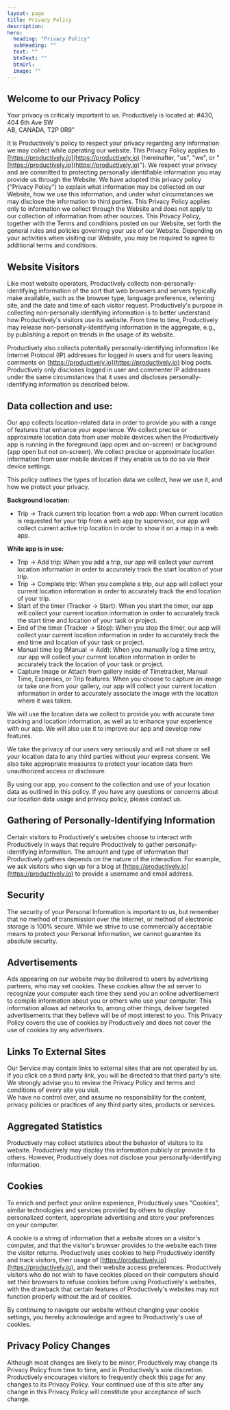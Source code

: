 ```yaml
---
layout: page
title: Privacy Policy
description: 
hero:
  heading: "Privacy Policy"
  subHeading: ""
  text: ""
  btnText: ""
  btnUrl: 
  image: ""
---
```



## Welcome to our Privacy Policy
Your privacy is critically important to us.
Productively is located at:
#430, 404 6th Ave SW <br> AB, CANADA, T2P 0R9"


It is Productively's policy to respect your privacy regarding any information we may collect while operating our website. This Privacy Policy applies to [https://productively.io](https://productively.io) (hereinafter, "us", "we", or "[https://productively.io](https://productively.io)"). We respect your privacy and are committed to protecting personally identifiable information you may provide us through the Website. We have adopted this privacy policy ("Privacy Policy") to explain what information may be collected on our Website, how we use this information, and under what circumstances we may disclose the information to third parties. This Privacy Policy applies only to information we collect through the Website and does not apply to our collection of information from other sources. This Privacy Policy, together with the Terms and conditions posted on our Website, set forth the general rules and policies governing your use of our Website. Depending on your activities when visiting our Website, you may be required to agree to additional terms and conditions.

## Website Visitors

Like most website operators, Productively collects non-personally-identifying information of the sort that web browsers and servers typically make available, such as the browser type, language preference, referring site, and the date and time of each visitor request. Productively's purpose in collecting non-personally identifying information is to better understand how Productively's visitors use its website. From time to time, Productively may release non-personally-identifying information in the aggregate, e.g., by publishing a report on trends in the usage of its website.

Productively also collects potentially personally-identifying information like Internet Protocol (IP) addresses for logged in users and for users leaving comments on [https://productively.io](https://productively.io) blog posts. Productively only discloses logged in user and commenter IP addresses under the same circumstances that it uses and discloses personally-identifying information as described below.

## Data collection and use:

Our app collects location-related data in order to provide you with a range of features that enhance your experience. We collect precise or approximate location data from user mobile devices when the Productively app is running in the foreground (app open and on-screen) or background (app open but not on-screen). We collect precise or approximate location information from user mobile devices if they enable us to do so via their device settings.

This policy outlines the types of location data we collect, how we use it, and how we protect your privacy.

**Background location:**

- Trip -> Track current trip location from a web app: When current location is requested for your trip from a web app by supervisor, our app will collect current active trip location in order to show it on a map in a web app.

**While app is in use:**

- Trip -> Add trip: When you add a trip, our app will collect your current location information in order to accurately track the start location of your trip.
- Trip -> Complete trip: When you complete a trip, our app will collect your current location information in order to accurately track the end location of your trip.
- Start of the timer (Tracker -> Start): When you start the timer, our app will collect your current location information in order to accurately track the start time and location of your task or project.
- End of the timer (Tracker -> Stop): When you stop the timer, our app will collect your current location information in order to accurately track the end time and location of your task or project.
- Manual time log (Manual -> Add): When you manually log a time entry, our app will collect your current location information in order to accurately track the location of your task or project.
- Capture Image or Attach from gallery inside of Timetracker, Manual Time, Expenses, or Trip features: When you choose to capture an image or take one from your gallery, our app will collect your current location information in order to accurately associate the image with the location where it was taken.

We will use the location data we collect to provide you with accurate time tracking and location information, as well as to enhance your experience with our app. We will also use it to improve our app and develop new features.

We take the privacy of our users very seriously and will not share or sell your location data to any third parties without your express consent. We also take appropriate measures to protect your location data from unauthorized access or disclosure.

By using our app, you consent to the collection and use of your location data as outlined in this policy. If you have any questions or concerns about our location data usage and privacy policy, please contact us.


## Gathering of Personally-Identifying Information

Certain visitors to Productively's websites choose to interact with Productively in ways that require Productively to gather personally-identifying information. The amount and type of information that Productively gathers depends on the nature of the interaction. For example, we ask visitors who sign up for a blog at [https://productively.io](https://productively.io) to provide a username and email address.

## Security

The security of your Personal Information is important to us, but remember that no method of transmission over the Internet, or method of electronic storage is 100% secure. While we strive to use commercially acceptable means to protect your Personal Information, we cannot guarantee its absolute security.

## Advertisements

Ads appearing on our website may be delivered to users by advertising partners, who may set cookies. These cookies allow the ad server to recognize your computer each time they send you an online advertisement to compile information about you or others who use your computer. This information allows ad networks to, among other things, deliver targeted advertisements that they believe will be of most interest to you. This Privacy Policy covers the use of cookies by Productively and does not cover the use of cookies by any advertisers.

## Links To External Sites
Our Service may contain links to external sites that are not operated by us. If you click on a third party link, you will be directed to that third party's site. We strongly advise you to review the Privacy Policy and terms and conditions of every site you visit.    
We have no control over, and assume no responsibility for the content, privacy policies or practices of any third party sites, products or services.

## Aggregated Statistics

Productively may collect statistics about the behavior of visitors to its website. Productively may display this information publicly or provide it to others. However, Productively does not disclose your personally-identifying information.

## Cookies

To enrich and perfect your online experience, Productively uses "Cookies", similar technologies and services provided by others to display personalized content, appropriate advertising and store your preferences on your computer.

A cookie is a string of information that a website stores on a visitor's computer, and that the visitor's browser provides to the website each time the visitor returns. Productively uses cookies to help Productively identify and track visitors, their usage of [https://productively.io](https://productively.io), and their website access preferences. Productively visitors who do not wish to have cookies placed on their computers should set their browsers to refuse cookies before using Productively's websites, with the drawback that certain features of Productively's websites may not function properly without the aid of cookies.

By continuing to navigate our website without changing your cookie settings, you hereby acknowledge and agree to Productively's use of cookies.

## Privacy Policy Changes


Although most changes are likely to be minor, Productively may change its Privacy Policy from time to time, and in Productively's sole discretion. Productively encourages visitors to frequently check this page for any changes to its Privacy Policy. Your continued use of this site after any change in this Privacy Policy will constitute your acceptance of such change.
